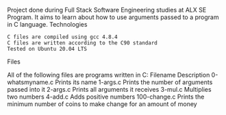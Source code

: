 Project done during Full Stack Software Engineering studies at ALX SE Program. It aims to learn about how to use arguments passed to a program in C language.
Technologies

    C files are compiled using gcc 4.8.4
    C files are written according to the C90 standard
    Tested on Ubuntu 20.04 LTS

Files

All of the following files are programs written in C:
Filename 	Description
0-whatsmyname.c 	Prints its name
1-args.c 	Prints the number of arguments passed into it
2-args.c 	Prints all arguments it receives
3-mul.c 	Multiplies two numbers
4-add.c 	Adds positive numbers
100-change.c 	Prints the minimum number of coins to make change for an amount of money
